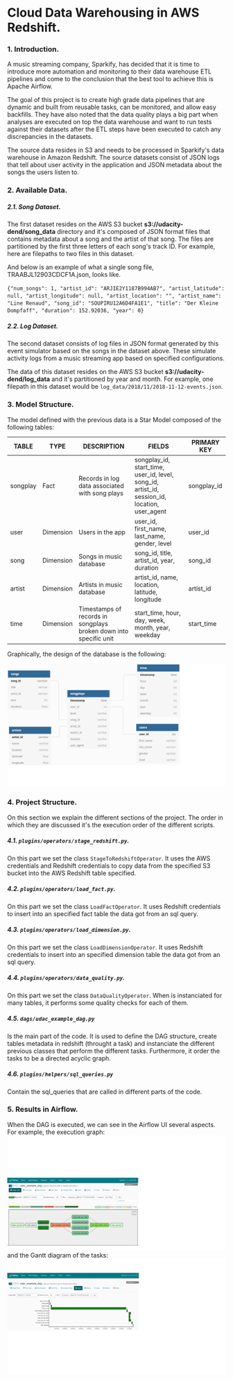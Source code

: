 # Cloud Data Warehousing in AWS Redshift.
### 1. Introduction.

A music streaming company, Sparkify, has decided that it is time to introduce more automation and monitoring to their data warehouse ETL pipelines and come to the conclusion that the best tool to achieve this is Apache Airflow.

The goal of this project is to create high grade data pipelines that are dynamic and built from reusable tasks, can be monitored, and allow easy backfills. They have also noted that the data quality plays a big part when analyses are executed on top the data warehouse and want to run tests against their datasets after the ETL steps have been executed to catch any discrepancies in the datasets.

The source data resides in S3 and needs to be processed in Sparkify's data warehouse in Amazon Redshift. The source datasets consist of JSON logs that tell about user activity in the application and JSON metadata about the songs the users listen to.

### 2. Available Data.

##### 2.1. Song Dataset.

The first dataset resides on the AWS S3 bucket **s3://udacity-dend/song_data** directory and it's composed of JSON format files that contains metadata about a song and the artist of that song. The files are partitioned by the first three letters of each song's track ID. For example, here are filepaths to two files in this dataset.

And below is an example of what a single song file, TRAABJL12903CDCF1A.json, looks like.

`{"num_songs": 1, "artist_id": "ARJIE2Y1187B994AB7", "artist_latitude": null, "artist_longitude": null, "artist_location": "", "artist_name": "Line Renaud", "song_id": "SOUPIRU12A6D4FA1E1", "title": "Der Kleine Dompfaff", "duration": 152.92036, "year": 0}`

##### 2.2. Log Dataset.

The second dataset consists of log files in JSON format generated by this event simulator based on the songs in the dataset above. These simulate activity logs from a music streaming app based on specified configurations.

The data of this dataset resides on the AWS S3 bucket **s3://udacity-dend/log_data** and it's partitioned by year and month. For example, one filepath in this dataset would be `log_data/2018/11/2018-11-12-events.json`.

### 3. Model Structure.

The model defined with the previous data is a Star Model composed of the following tables:

| TABLE | TYPE | DESCRIPTION | FIELDS | PRIMARY KEY |
|----------|-----------|-------------------------------------------------------------------|------------------------------------------------------------------------------------------------|-------------|
| songplay | Fact | Records in log data associated with song plays | songplay_id, start_time, user_id, level, song_id, artist_id, session_id, location, user_agent  | songplay_id |
| user | Dimension | Users in the app | user_id, first_name, last_name, gender, level | user_id |
| song | Dimension | Songs in music database | song_id, title, artist_id, year, duration | song_id |
| artist | Dimension | Artists in music database | artist_id, name, location, latitude, longitude | artist_id |
| time | Dimension | Timestamps of records in songplays broken down into specific unit | start_time, hour, day, week, month, year, weekday | start_time |

Graphically, the design of the database is the following:

![image info](./images/database.png)


### 4. Project Structure.

On this section we explain the different sections of the project. The order in which they are discussed it's the execution order of the different scripts.

##### 4.1. `plugins/operators/stage_redshift.py`.

On this part we set the class `StageToRedshiftOperator`. It uses the AWS credentials and Redshift credentials to copy data from the specified S3 bucket into the AWS Redshift table specified.

##### 4.2. `plugins/operators/load_fact.py`.

On this part we set the class `LoadFactOperator`. It uses Redshift credentials to insert into an specified fact table the data got from an sql query.

##### 4.3. `plugins/operators/load_dimension.py`.

On this part we set the class `LoadDimensionOperator`. It uses Redshift credentials to insert into an specified dimension table the data got from an sql query.


##### 4.4. `plugins/operators/data_quality.py`. 

On this part we set the class `DataQualityOperator`. When is instanciated for many tables, it performs some quality checks for each of them.

##### 4.5. `dags/udac_example_dag.py`

Is the main part of the code. It is used to define the DAG structure, create tables metadata in redshift (throught a task) and instanciate the different previous classes that perform the different tasks. Furthermore, it order the tasks to be a directed acyclic graph. 

##### 4.6. `plugins/helpers/sql_queries.py`
Contain the sql_queries that are called in different parts of the code.

### 5. Results in Airflow.

When the DAG is executed, we can see in the Airflow UI several aspects. For example, the execution graph:
![image info](./images/Graph_tasks.png)
and the Gantt diagram of the tasks:
![image info](./images/Gantt_tasks.png)

